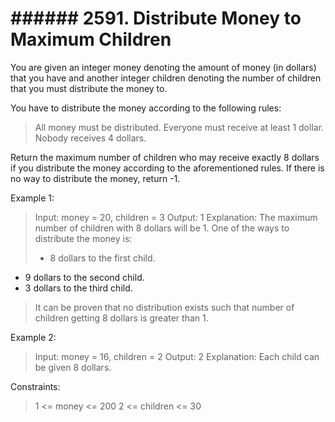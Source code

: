 # ###### 2591. Distribute Money to Maximum Children

You are given an integer money denoting the amount of money (in dollars) that you have and another integer children denoting the number of children that you must distribute the money to.

You have to distribute the money according to the following rules:

> All money must be distributed.
Everyone must receive at least 1 dollar.
Nobody receives 4 dollars.


Return the maximum number of children who may receive exactly 8 dollars if you distribute the money according to the aforementioned rules. If there is no way to distribute the money, return -1.

 

Example 1:

> Input: money = 20, children = 3
Output: 1
Explanation: 
The maximum number of children with 8 dollars will be 1. One of the ways to distribute the money is:
> - 8 dollars to the first child.
- 9 dollars to the second child. 
- 3 dollars to the third child.

> It can be proven that no distribution exists such that number of children getting 8 dollars is greater than 1.


Example 2:

> Input: money = 16, children = 2
Output: 2
Explanation: Each child can be given 8 dollars.
 

Constraints:

> 1 <= money <= 200
2 <= children <= 30
